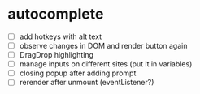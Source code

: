 # autocomplete

- [ ] add hotkeys with alt text
- [ ] observe changes in DOM and render button again
- [ ] DragDrop highlighting
- [ ] manage inputs on different sites (put it in variables)
- [ ] closing popup after adding prompt
- [ ] rerender after unmount (eventListener?)
